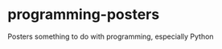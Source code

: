 programming-posters
===================

Posters something to do with programming, especially Python